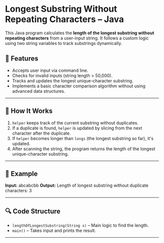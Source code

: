 # Longest Substring Without Repeating Characters – Java 

This Java program calculates the **length of the longest substring without repeating characters** from a user-input string. It follows a custom logic using two string variables to track substrings dynamically.

## 🚀 Features

- Accepts user input via command line.
- Checks for invalid inputs (string length > 50,000).
- Tracks and updates the longest unique-character substring.
- Implements a basic character comparison algorithm without using advanced data structures.

---

## 🧠 How It Works

1. `helper` keeps track of the current substring without duplicates.
2. If a duplicate is found, `helper` is updated by slicing from the next character after the duplicate.
3. If `helper` becomes longer than `longs` (the longest substring so far), it's updated.
4. After scanning the string, the program returns the length of the longest unique-character substring.

---

## 🧪 Example

**Input:** abcabcbb
**Output:** Length of longest substring without duplicate characters: 3

---

## 🔍 Code Structure

- `lengthOfLongestSubstring(String s)` – Main logic to find the length.
- `main()` – Takes input and prints the result.

---



